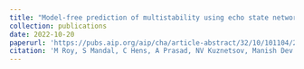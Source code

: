 ```yaml
---
title: "Model-free prediction of multistability using echo state network"
collection: publications
date: 2022-10-20
paperurl: 'https://pubs.aip.org/aip/cha/article-abstract/32/10/101104/2835813/Model-free-prediction-of-multistability-using-echo?redirectedFrom=fulltext'
citation: 'M Roy, S Mandal, C Hens, A Prasad, NV Kuznetsov, Manish Dev Shrimali - Chaos: An Interdisciplinary Journal of Nonlinear Science, 2022'
---
```

